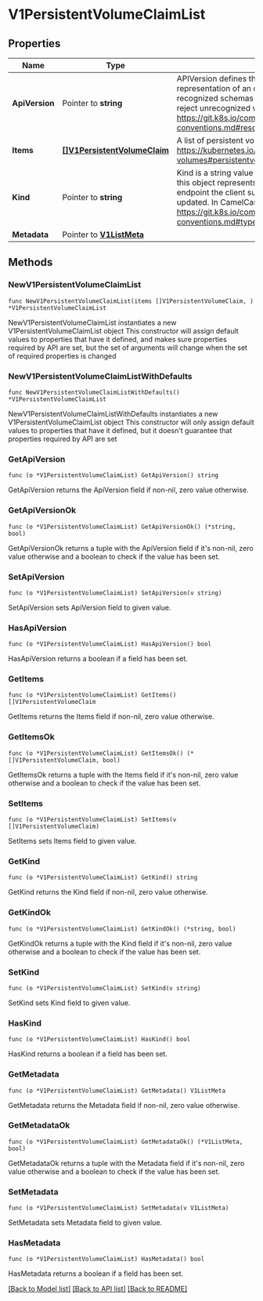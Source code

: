 # V1PersistentVolumeClaimList

## Properties

Name | Type | Description | Notes
------------ | ------------- | ------------- | -------------
**ApiVersion** | Pointer to **string** | APIVersion defines the versioned schema of this representation of an object. Servers should convert recognized schemas to the latest internal value, and may reject unrecognized values. More info: https://git.k8s.io/community/contributors/devel/api-conventions.md#resources | [optional] 
**Items** | [**[]V1PersistentVolumeClaim**](V1PersistentVolumeClaim.md) | A list of persistent volume claims. More info: https://kubernetes.io/docs/concepts/storage/persistent-volumes#persistentvolumeclaims | 
**Kind** | Pointer to **string** | Kind is a string value representing the REST resource this object represents. Servers may infer this from the endpoint the client submits requests to. Cannot be updated. In CamelCase. More info: https://git.k8s.io/community/contributors/devel/api-conventions.md#types-kinds | [optional] 
**Metadata** | Pointer to [**V1ListMeta**](V1ListMeta.md) |  | [optional] 

## Methods

### NewV1PersistentVolumeClaimList

`func NewV1PersistentVolumeClaimList(items []V1PersistentVolumeClaim, ) *V1PersistentVolumeClaimList`

NewV1PersistentVolumeClaimList instantiates a new V1PersistentVolumeClaimList object
This constructor will assign default values to properties that have it defined,
and makes sure properties required by API are set, but the set of arguments
will change when the set of required properties is changed

### NewV1PersistentVolumeClaimListWithDefaults

`func NewV1PersistentVolumeClaimListWithDefaults() *V1PersistentVolumeClaimList`

NewV1PersistentVolumeClaimListWithDefaults instantiates a new V1PersistentVolumeClaimList object
This constructor will only assign default values to properties that have it defined,
but it doesn't guarantee that properties required by API are set

### GetApiVersion

`func (o *V1PersistentVolumeClaimList) GetApiVersion() string`

GetApiVersion returns the ApiVersion field if non-nil, zero value otherwise.

### GetApiVersionOk

`func (o *V1PersistentVolumeClaimList) GetApiVersionOk() (*string, bool)`

GetApiVersionOk returns a tuple with the ApiVersion field if it's non-nil, zero value otherwise
and a boolean to check if the value has been set.

### SetApiVersion

`func (o *V1PersistentVolumeClaimList) SetApiVersion(v string)`

SetApiVersion sets ApiVersion field to given value.

### HasApiVersion

`func (o *V1PersistentVolumeClaimList) HasApiVersion() bool`

HasApiVersion returns a boolean if a field has been set.

### GetItems

`func (o *V1PersistentVolumeClaimList) GetItems() []V1PersistentVolumeClaim`

GetItems returns the Items field if non-nil, zero value otherwise.

### GetItemsOk

`func (o *V1PersistentVolumeClaimList) GetItemsOk() (*[]V1PersistentVolumeClaim, bool)`

GetItemsOk returns a tuple with the Items field if it's non-nil, zero value otherwise
and a boolean to check if the value has been set.

### SetItems

`func (o *V1PersistentVolumeClaimList) SetItems(v []V1PersistentVolumeClaim)`

SetItems sets Items field to given value.


### GetKind

`func (o *V1PersistentVolumeClaimList) GetKind() string`

GetKind returns the Kind field if non-nil, zero value otherwise.

### GetKindOk

`func (o *V1PersistentVolumeClaimList) GetKindOk() (*string, bool)`

GetKindOk returns a tuple with the Kind field if it's non-nil, zero value otherwise
and a boolean to check if the value has been set.

### SetKind

`func (o *V1PersistentVolumeClaimList) SetKind(v string)`

SetKind sets Kind field to given value.

### HasKind

`func (o *V1PersistentVolumeClaimList) HasKind() bool`

HasKind returns a boolean if a field has been set.

### GetMetadata

`func (o *V1PersistentVolumeClaimList) GetMetadata() V1ListMeta`

GetMetadata returns the Metadata field if non-nil, zero value otherwise.

### GetMetadataOk

`func (o *V1PersistentVolumeClaimList) GetMetadataOk() (*V1ListMeta, bool)`

GetMetadataOk returns a tuple with the Metadata field if it's non-nil, zero value otherwise
and a boolean to check if the value has been set.

### SetMetadata

`func (o *V1PersistentVolumeClaimList) SetMetadata(v V1ListMeta)`

SetMetadata sets Metadata field to given value.

### HasMetadata

`func (o *V1PersistentVolumeClaimList) HasMetadata() bool`

HasMetadata returns a boolean if a field has been set.


[[Back to Model list]](../README.md#documentation-for-models) [[Back to API list]](../README.md#documentation-for-api-endpoints) [[Back to README]](../README.md)


